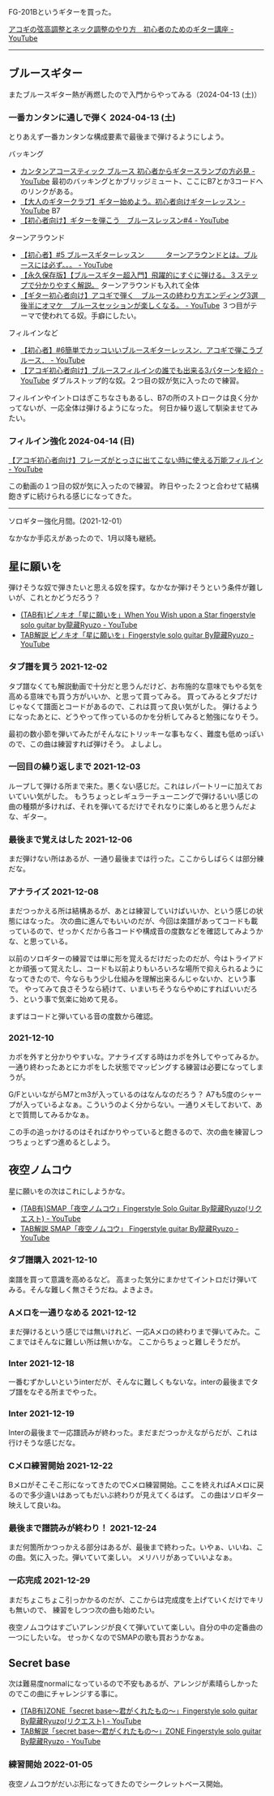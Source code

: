 
FG-201Bというギターを買った。

[アコギの弦高調整とネック調整のやり方　初心者のためのギター講座 - YouTube](https://www.youtube.com/watch?v=lGU90R0dVDk&list=PLFSPMh3GSI36-Vs6BMmgaJlYdOltVFedG&index=2)

----

## ブルースギター

またブルースギター熱が再燃したので入門からやってみる（2024-04-13 (土)）

### 一番カンタンに通しで弾く 2024-04-13 (土)

とりあえず一番カンタンな構成要素で最後まで弾けるようにしよう。

バッキング

- [カンタンアコースティック ブルース 初心者からギタースランプの方必見 - YouTube](https://www.youtube.com/watch?v=7pHRQSxuYZs) 最初のバッキングとかブリッジミュート、ここにB7とか3コードへのリンクがある。
- [【大人のギタークラブ】ギター始めよう。初心者向けギターレッスン - YouTube](https://www.youtube.com/watch?v=0Dwnbh7-esI&t=0s) B7
- [【初心者向け】ギターを弾こう　ブルースレッスン#4 - YouTube](https://www.youtube.com/watch?v=C3-GwuQ7whA&t=0s)

ターンアラウンド

- [【初心者】#5 ブルースギターレッスン　　　ターンアラウンドとは。ブルースには必ず。。。 - YouTube](https://www.youtube.com/watch?v=BsVPzh3O_5M)
- [【永久保存版】【ブルースギター超入門】飛躍的にすぐに弾ける。３ステップで分かりやすく解説。](https://youtu.be/7vp90gYG50w?si=UkjQEzbW92_GGfWN) ターンアラウンドも入れて全体
- [【ギター初心者向け】アコギで弾く　ブルースの終わり方エンディング3選　後半にオマケ　ブルースセッションが楽しくなる。 - YouTube](https://www.youtube.com/watch?v=vKwmoS7vxF0&t=61s) ３つ目がテーマで使われてる奴。手癖にしたい。

フィルインなど

- [【初心者】#6簡単でカッコいいブルースギターレッスン．アコギで弾こうブルース． - YouTube](https://www.youtube.com/watch?v=Z7qcHR5EkqU&t=169s)
- [【アコギ初心者向け】ブルースフィルインの誰でも出来る3パターンを紹介 - YouTube](https://www.youtube.com/watch?v=2yTM6SO3jHI) ダブルストップ的な奴。２つ目の奴が気に入ったので練習。

フィルインやイントロはぎこちなさもあるし、B7の所のストロークは良く分かってないが、一応全体は弾けるようになった。
何日か繰り返して馴染ませてみたい。

### フィルイン強化 2024-04-14 (日)

[【アコギ初心者向け】フレーズがとっさに出てこない時に使える万能フィルイン - YouTube](https://www.youtube.com/watch?v=GZhj6MC2dBs)

この動画の１つ目の奴が気に入ったので練習。
昨日やった２つと合わせて結構飽きずに続けられる感じになってきた。

----

ソロギター強化月間。(2021-12-01）

なかなか手応えがあったので、1月以降も継続。

## 星に願いを

弾けそうな奴で弾きたいと思える奴を探す。なかなか弾けそうという条件が難しいが、これとかどうだろう？

- [(TAB有)ピノキオ「星に願いを」When You Wish upon a Star fingerstyle solo guitar by龍藏Ryuzo - YouTube](https://www.youtube.com/watch?v=ZqDqmqfoz9w)
- [TAB解説 ピノキオ「星に願いを」Fingerstyle solo guitar By龍藏Ryuzo - YouTube](https://www.youtube.com/watch?v=hlMJPGUdv1s&t=0s)

### タブ譜を買う 2021-12-02

タブ譜なくても解説動画で十分だと思うんだけど、お布施的な意味でもやる気を高める意味でも買う方がいいか、と思って買ってみる。
買ってみるとタブだけじゃなくて譜面とコードがあるので、これは買って良い気がした。
弾けるようになったあとに、どうやって作っているのかを分析してみると勉強になりそう。

最初の数小節を弾いてみたがそんなにトリッキーな事もなく、難度も低めっぽいので、この曲は練習すれば弾けそう。
よしよし。

### 一回目の繰り返しまで 2021-12-03

ループして弾ける所まで来た。悪くない感じだ。これはレパートリーに加えておいていい気がした。
もうちょっとレギュラーチューニングで弾けるいい感じの曲の種類が多ければ、それを弾いてるだけでそれなりに楽しめると思うんだよな、ギター。

### 最後まで覚えはした 2021-12-06

まだ弾けない所はあるが、一通り最後までは行った。ここからしばらくは部分練だな。

### アナライズ 2021-12-08

まだつっかえる所は結構あるが、あとは練習していけばいいか、という感じの状態にはなった。
次の曲に進んでもいいのだが、今回は楽譜があってコードも載っているので、せっかくだから各コードや構成音の度数などを確認してみようかな、と思っている。

以前のソロギターの練習では単に形を覚えるだけだったのだが、今はトライアドとか頑張って覚えたし、コードも以前よりもいろいろな場所で抑えられるようになってきたので、今ならもう少し仕組みを理解出来るんじゃないか、という事で。
やってみて良さそうなら続けて、いまいちそうならやめにすればいいだろう、という事で気楽に始めて見る。

まずはコードと弾いている音の度数から確認。

### 2021-12-10

カポを外すと分かりやすいな。アナライズする時はカポを外してやってみるか。一通り終わったあとにカポをした状態でマッピングする練習は必要になってしまうが。

G/FといいながらM7とm3が入っているのはなんなのだろう？
A7も5度のシャープが入っているよなぁ。こういうのよく分からない。一通りメモしておいて、あとで質問してみるかなぁ。

この手の追っかけるのはそればかりやっていると飽きるので、次の曲を練習しつつちょっとずつ進めるとしよう。

## 夜空ノムコウ

星に願いをの次はこれにしようかな。

- [(TAB有)SMAP「夜空ノムコウ」Fingerstyle Solo Guitar By龍藏Ryuzo(リクエスト) - YouTube](https://www.youtube.com/watch?v=SC9LYCJx1QM)
- [TAB解説 SMAP「夜空ノムコウ」 Fingerstyle guitar By龍藏Ryuzo - YouTube](https://www.youtube.com/watch?v=RqEbIvw9NOs)

### タブ譜購入 2021-12-10

楽譜を買って意識を高めるなど。
高まった気分にまかせてイントロだけ弾いてみる。そんな難しく無さそうだね。よきよき。

### Aメロを一通りなめる 2021-12-12

まだ弾けるという感じでは無いけれど、一応Aメロの終わりまで弾いてみた。ここまではそんなに難しい所は無いかな。
ここからちょっと難しそうだが。

### Inter 2021-12-18

一番むずかしいというinterだが、そんなに難しくもないな。interの最後までタブ譜をなぞる所までやった。

### Inter 2021-12-19

Interの最後まで一応譜読みが終わった。まだまだつっかえながらだが、これは行けそうな感じだな。

### Cメロ練習開始 2021-12-22

Bメロがそこそこ形になってきたのでCメロ練習開始。ここを終えればAメロに戻るので多少違いはあってもだいぶ終わりが見えてくるはず。
この曲はソロギター映えして良いね。

### 最後まで譜読みが終わり！ 2021-12-24

まだ何箇所かつっかえる部分はあるが、最後まで終わった。いやぁ、いいね、この曲。気に入った。弾いていて楽しい。
メリハリがあっていいよなぁ。

### 一応完成 2021-12-29

まだちょこちょこ引っかかるのだが、ここからは完成度を上げていくだけでキリも無いので、
練習をしつつ次の曲も始めたい。

夜空ノムコウはすごいアレンジが良くて弾いていて楽しい。自分の中の定番曲の一つにしたいな。
せっかくなのでSMAPの歌も買おうかなぁ。

## Secret base

次は難易度normalになっているので不安もあるが、アレンジが素晴らしかったのでこの曲にチャレンジする事に。

- [(TAB有)ZONE「secret base～君がくれたもの～」Fingerstyle solo guitar By龍藏Ryuzo(リクエスト) - YouTube](https://www.youtube.com/watch?v=_tN70-4NqDw)
- [TAB解説「secret base〜君がくれたもの〜」ZONE Fingerstyle solo guitar By龍藏Ryuzo - YouTube](https://www.youtube.com/watch?v=-5pMDyrXISo)

### 練習開始 2022-01-05

夜空ノムコウがだいぶ形になってきたのでシークレットベース開始。